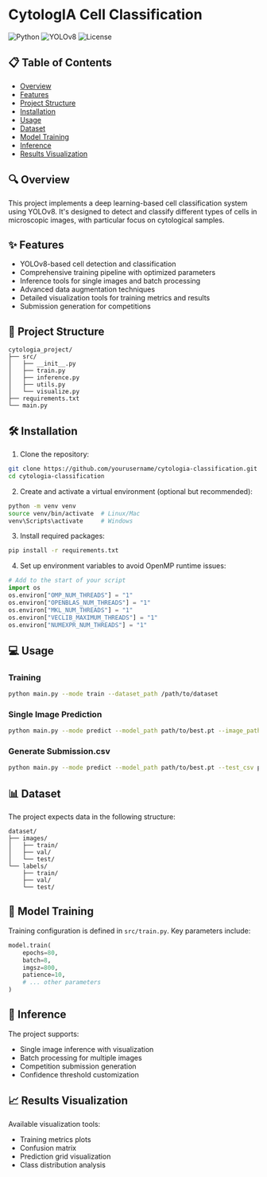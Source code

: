 # CytologIA Cell Classification

![Python](https://img.shields.io/badge/python-3.8%2B-blue)
![YOLOv8](https://img.shields.io/badge/YOLOv8-latest-brightgreen)
![License](https://img.shields.io/badge/license-MIT-green)

## 📋 Table of Contents
- [Overview](#overview)
- [Features](#features)
- [Project Structure](#project-structure)
- [Installation](#installation)
- [Usage](#usage)
- [Dataset](#dataset)
- [Model Training](#model-training)
- [Inference](#inference)
- [Results Visualization](#results-visualization)

## 🔍 Overview
This project implements a deep learning-based cell classification system using YOLOv8. It's designed to detect and classify different types of cells in microscopic images, with particular focus on cytological samples.

## ✨ Features
- YOLOv8-based cell detection and classification
- Comprehensive training pipeline with optimized parameters
- Inference tools for single images and batch processing
- Advanced data augmentation techniques
- Detailed visualization tools for training metrics and results
- Submission generation for competitions

## 📁 Project Structure
```
cytologia_project/
├── src/
│   ├── __init__.py
│   ├── train.py
│   ├── inference.py
│   ├── utils.py
│   └── visualize.py
├── requirements.txt
└── main.py
```

## 🛠️ Installation

1. Clone the repository:
```bash
git clone https://github.com/yourusername/cytologia-classification.git
cd cytologia-classification
```

2. Create and activate a virtual environment (optional but recommended):
```bash
python -m venv venv
source venv/bin/activate  # Linux/Mac
venv\Scripts\activate     # Windows
```

3. Install required packages:
```bash
pip install -r requirements.txt
```

4. Set up environment variables to avoid OpenMP runtime issues:
```python
# Add to the start of your script
import os
os.environ["OMP_NUM_THREADS"] = "1"
os.environ["OPENBLAS_NUM_THREADS"] = "1"
os.environ["MKL_NUM_THREADS"] = "1"
os.environ["VECLIB_MAXIMUM_THREADS"] = "1"
os.environ["NUMEXPR_NUM_THREADS"] = "1"
```

## 💻 Usage

### Training
```bash
python main.py --mode train --dataset_path /path/to/dataset
```

### Single Image Prediction
```bash
python main.py --mode predict --model_path path/to/best.pt --image_path path/to/image.jpg
```

### Generate Submission.csv
```bash
python main.py --mode predict --model_path path/to/best.pt --test_csv path/to/test.csv --test_dir path/to/test/images
```

## 📊 Dataset
The project expects data in the following structure:
```
dataset/
├── images/
│   ├── train/
│   ├── val/
│   └── test/
└── labels/
    ├── train/
    ├── val/
    └── test/
```


## 🚀 Model Training
Training configuration is defined in `src/train.py`. Key parameters include:

```python
model.train(
    epochs=80,
    batch=8,
    imgsz=800,
    patience=10,
    # ... other parameters
)
```

## 🔮 Inference
The project supports:
- Single image inference with visualization
- Batch processing for multiple images
- Competition submission generation
- Confidence threshold customization

## 📈 Results Visualization
Available visualization tools:
- Training metrics plots
- Confusion matrix
- Prediction grid visualization
- Class distribution analysis

